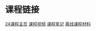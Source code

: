 # 课程链接
[24课程主页](https://cgi.cse.unsw.edu.au/~cs9315/24T1/index.php)
[课程视频](https://www.bilibili.com/video/BV1qXoqYHErC?spm_id_from=333.788.videopod.episodes&vd_source=28de2b83f4d42d39469471953b83bc66&p=2)
[课程笔记](https://vwong.dev/notes/COMP9315/)
[离线课程材料](https://github.com/weil0819/COMP9315)









